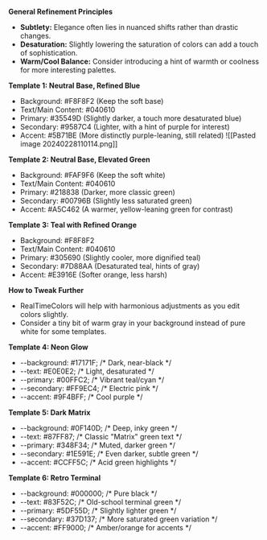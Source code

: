 **General Refinement Principles**

- **Subtlety:** Elegance often lies in nuanced shifts rather than drastic changes.
- **Desaturation:** Slightly lowering the saturation of colors can add a touch of sophistication.
- **Warm/Cool Balance:** Consider introducing a hint of warmth or coolness for more interesting palettes.

**Template 1: Neutral Base, Refined Blue**

- Background: #F8F8F2 (Keep the soft base)
- Text/Main Content: #040610
- Primary: #35549D (Slightly darker, a touch more desaturated blue)
- Secondary: #9587C4 (Lighter, with a hint of purple for interest)
- Accent: #5B71BE (More distinctly purple-leaning, still related)
![[Pasted image 20240228110114.png]]

**Template 2: Neutral Base, Elevated Green**

- Background: #FAF9F6 (Keep the soft white)
- Text/Main Content: #040610
- Primary: #218838 (Darker, more classic green)
- Secondary: #00796B (Slightly less saturated green)
- Accent: #A5C462 (A warmer, yellow-leaning green for contrast)

**Template 3: Teal with Refined Orange**

- Background: #F8F8F2
- Text/Main Content: #040610
- Primary: #305690 (Slightly cooler, more dignified teal)
- Secondary: #7D88AA (Desaturated teal, hints of gray)
- Accent: #E3916E (Softer orange, less harsh)

**How to Tweak Further**

- RealTimeColors will help with harmonious adjustments as you edit colors slightly.
- Consider a tiny bit of warm gray in your background instead of pure white for some templates.

**Template 4: Neon Glow**

- --background: #17171F; /* Dark, near-black */
- --text: #E0E0E2; /* Light, desaturated */
- --primary: #00FFC2; /* Vibrant teal/cyan */
- --secondary: #FF9EC4; /* Electric pink */
- --accent: #9F4BFF; /* Cool purple */

**Template 5: Dark Matrix**

- --background: #0F140D; /* Deep, inky green */
- --text: #87FF87; /* Classic "Matrix" green text */
- --primary: #348F34; /* Muted, darker green */
- --secondary: #1E591E; /* Even darker, subtle green */
- --accent: #CCFF5C; /* Acid green highlights */

**Template 6: Retro Terminal**

- --background: #000000; /* Pure black */
- --text: #83F52C; /* Old-school terminal green */
- --primary: #5DF55D; /* Slightly lighter green */
- --secondary: #37D137; /* More saturated green variation */
- --accent: #FF9000; /* Amber/orange for accents */